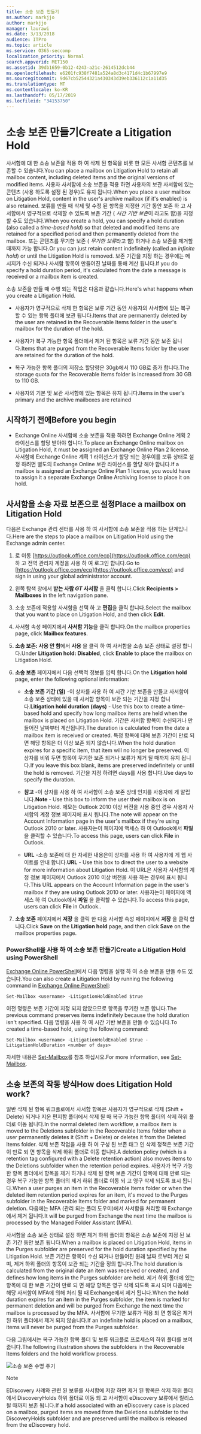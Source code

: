 ```yaml
---
title: 소송 보존 만들기
ms.author: markjjo
author: markjjo
manager: laurawi
ms.date: 3/13/2018
audience: ITPro
ms.topic: article
ms.service: O365-seccomp
localization_priority: Normal
search.appverid: MET150
ms.assetid: 39db1659-0b12-4243-a21c-2614512dcb44
ms.openlocfilehash: e6201fc938f7481a524a8d3c4171d4c1b67997e9
ms.sourcegitcommit: 9d67cb52544321a430343d39eb336112c1a11d35
ms.translationtype: MT
ms.contentlocale: ko-KR
ms.lasthandoff: 05/17/2019
ms.locfileid: "34153750"
---
```

# <a name="create-a-litigation-hold"></a><span data-ttu-id="8df61-102">소송 보존 만들기</span><span class="sxs-lookup"><span data-stu-id="8df61-102">Create a Litigation Hold</span></span>

<span data-ttu-id="8df61-103">사서함에 대 한 소송 보존을 적용 하 여 삭제 된 항목을 비롯 한 모든 사서함 콘텐츠를 보존할 수 있습니다.</span><span class="sxs-lookup"><span data-stu-id="8df61-103">You can place a mailbox on Litigation Hold to retain all mailbox content, including deleted items and the original versions of modified items.</span></span> <span data-ttu-id="8df61-104">사용자 사서함에 소송 보존을 적용 하면 사용자의 보관 사서함에 있는 콘텐츠 (사용 하도록 설정 된 경우)도 유지 됩니다.</span><span class="sxs-lookup"><span data-stu-id="8df61-104">When you place a user mailbox on Litigation Hold, content in the user's archive mailbox (if it's enabled) is also retained.</span></span> <span data-ttu-id="8df61-105">보류를 만들 때 삭제 및 수정 된 항목을 지정한 기간 동안 보존 하 고 사서함에서 영구적으로 삭제할 수 있도록 보존 기간 ( *시간 기반 보존*이 라고도 함)을 지정할 수도 있습니다.</span><span class="sxs-lookup"><span data-stu-id="8df61-105">When you create a hold, you can specify a hold duration (also called a *time-based hold*) so that deleted and modified items are retained for a specified period and then permanently deleted from the mailbox.</span></span> <span data-ttu-id="8df61-106">또는 콘텐츠를 무기한 보존 ( *무기한 보류*라고 함) 하거나 소송 보존을 제거할 때까지 가능 합니다.</span><span class="sxs-lookup"><span data-stu-id="8df61-106">Or you can just retain content indefinitely (called an *infinite hold*) or until the Litigation Hold is removed.</span></span> <span data-ttu-id="8df61-107">보존 기간을 지정 하는 경우에는 메시지가 수신 되거나 사서함 항목이 만들어진 날짜를 통해 계산 됩니다.</span><span class="sxs-lookup"><span data-stu-id="8df61-107">If you do specify a hold duration period, it's calculated from the date a message is received or a mailbox item is created.</span></span> 
  
<span data-ttu-id="8df61-108">소송 보존을 만들 때 수행 되는 작업은 다음과 같습니다.</span><span class="sxs-lookup"><span data-stu-id="8df61-108">Here's what happens when you create a Litigation Hold.</span></span>
  
- <span data-ttu-id="8df61-109">사용자가 영구적으로 삭제 한 항목은 보류 기간 동안 사용자의 사서함에 있는 복구할 수 있는 항목 폴더에 보관 됩니다.</span><span class="sxs-lookup"><span data-stu-id="8df61-109">Items that are permanently deleted by the user are retained in the Recoverable Items folder in the user's mailbox for the duration of the hold.</span></span>
    
- <span data-ttu-id="8df61-110">사용자가 복구 가능한 항목 폴더에서 제거 된 항목은 보류 기간 동안 보존 됩니다.</span><span class="sxs-lookup"><span data-stu-id="8df61-110">Items that are purged from the Recoverable Items folder by the user are retained for the duration of the hold.</span></span>
    
- <span data-ttu-id="8df61-111">복구 가능한 항목 폴더의 저장소 할당량은 30gb에서 110 GB로 증가 합니다.</span><span class="sxs-lookup"><span data-stu-id="8df61-111">The storage quota for the Recoverable Items folder is increased from 30 GB to 110 GB.</span></span>
    
- <span data-ttu-id="8df61-112">사용자의 기본 및 보관 사서함에 있는 항목은 유지 됩니다.</span><span class="sxs-lookup"><span data-stu-id="8df61-112">Items in the user's primary and the archive mailboxes are retained</span></span>
    
## <a name="before-you-begin"></a><span data-ttu-id="8df61-113">시작하기 전에</span><span class="sxs-lookup"><span data-stu-id="8df61-113">Before you begin</span></span>

- <span data-ttu-id="8df61-114">Exchange Online 사서함에 소송 보존을 적용 하려면 Exchange Online 계획 2 라이선스를 할당 받아야 합니다.</span><span class="sxs-lookup"><span data-stu-id="8df61-114">To place an Exchange Online mailbox on Litigation Hold, it must be assigned an Exchange Online Plan 2 license.</span></span> <span data-ttu-id="8df61-115">사서함에 Exchange Online 계획 1 라이선스가 할당 되는 경우이를 보류 상태로 설정 하려면 별도의 Exchange Online 보관 라이선스를 할당 해야 합니다.</span><span class="sxs-lookup"><span data-stu-id="8df61-115">If a mailbox is assigned an Exchange Online Plan 1 license, you would have to assign it a separate Exchange Online Archiving license to place it on hold.</span></span>
    

## <a name="place-a-mailbox-on-litigation-hold"></a><span data-ttu-id="8df61-116">사서함을 소송 자료 보존으로 설정</span><span class="sxs-lookup"><span data-stu-id="8df61-116">Place a mailbox on Litigation Hold</span></span>

<span data-ttu-id="8df61-117">다음은 Exchange 관리 센터를 사용 하 여 사서함에 소송 보존을 적용 하는 단계입니다.</span><span class="sxs-lookup"><span data-stu-id="8df61-117">Here are the steps to place a mailbox on Litigation Hold using the Exchange admin center.</span></span>

1. <span data-ttu-id="8df61-118">로 이동 [https://outlook.office.com/ecp](https://outlook.office.com/ecp) 하 고 전역 관리자 계정을 사용 하 여 로그인 합니다.</span><span class="sxs-lookup"><span data-stu-id="8df61-118">Go to [https://outlook.office.com/ecp](https://outlook.office.com/ecp) and sign in using your global administrator account.</span></span>

2. <span data-ttu-id="8df61-119">왼쪽 탐색 창에서 **받는 사람 _GT_ 사서함** 을 클릭 합니다.</span><span class="sxs-lookup"><span data-stu-id="8df61-119">Click **Recipients > Mailboxes** in the left navigation pane.</span></span>

3. <span data-ttu-id="8df61-120">소송 보존에 적용할 사서함을 선택 하 고 **편집**을 클릭 합니다.</span><span class="sxs-lookup"><span data-stu-id="8df61-120">Select the mailbox that you want to place on Litigation Hold, and then click **Edit**.</span></span>

4. <span data-ttu-id="8df61-121">사서함 속성 페이지에서 **사서함 기능**을 클릭 합니다.</span><span class="sxs-lookup"><span data-stu-id="8df61-121">On the mailbox properties page, click **Mailbox features**.</span></span>
    
5. <span data-ttu-id="8df61-122">**소송 보존: 사용 안 함**에서 **사용** 을 클릭 하 여 사서함을 소송 보존 상태로 설정 합니다.</span><span class="sxs-lookup"><span data-stu-id="8df61-122">Under **Litigation hold: Disabled**, click **Enable** to place the mailbox on Litigation Hold.</span></span>
    
6. <span data-ttu-id="8df61-123">**소송 보존** 페이지에서 다음 선택적 정보를 입력 합니다.</span><span class="sxs-lookup"><span data-stu-id="8df61-123">On the **Litigation hold** page, enter the following optional information:</span></span> 
    
    - <span data-ttu-id="8df61-124">**소송 보존 기간 (일)** -이 상자를 사용 하 여 시간 기반 보존을 만들고 사서함이 소송 보존 상태에 있을 때 사서함 항목이 보관 되는 기간을 지정 합니다.</span><span class="sxs-lookup"><span data-stu-id="8df61-124">**Litigation hold duration (days)** - Use this box to create a time-based hold and specify how long mailbox items are held when the mailbox is placed on Litigation Hold.</span></span> <span data-ttu-id="8df61-125">기간은 사서함 항목이 수신되거나 만들어진 날짜부터 계산됩니다.</span><span class="sxs-lookup"><span data-stu-id="8df61-125">The duration is calculated from the date a mailbox item is received or created.</span></span> <span data-ttu-id="8df61-126">특정 항목에 대해 보존 기간이 만료 되 면 해당 항목은 더 이상 보존 되지 않습니다.</span><span class="sxs-lookup"><span data-stu-id="8df61-126">When the hold duration expires for a specific item, that item will no longer be preserved.</span></span> <span data-ttu-id="8df61-127">이 상자를 비워 두면 항목이 무기한 보존 되거나 보류가 제거 될 때까지 유지 됩니다.</span><span class="sxs-lookup"><span data-stu-id="8df61-127">If you leave this box blank, items are preserved indefinitely or until the hold is removed.</span></span> <span data-ttu-id="8df61-128">기간을 지정 하려면 days를 사용 합니다.</span><span class="sxs-lookup"><span data-stu-id="8df61-128">Use days to specify the duration.</span></span>
    
    - <span data-ttu-id="8df61-129">**참고** -이 상자를 사용 하 여 사서함이 소송 보존 상태 인지를 사용자에 게 알립니다.</span><span class="sxs-lookup"><span data-stu-id="8df61-129">**Note** - Use this box to inform the user their mailbox is on Litigation Hold.</span></span> <span data-ttu-id="8df61-130">메모는 Outlook 2010 이상 버전을 사용 중인 경우 사용자 사서함의 계정 정보 페이지에 표시 됩니다.</span><span class="sxs-lookup"><span data-stu-id="8df61-130">The note will appear on the Account Information page in the user's mailbox if they're using Outlook 2010 or later.</span></span> <span data-ttu-id="8df61-131">사용자는이 페이지에 액세스 하 여 Outlook에서 **파일** 을 클릭할 수 있습니다.</span><span class="sxs-lookup"><span data-stu-id="8df61-131">To access this page, users can click **File** in Outlook.</span></span>
    
    - <span data-ttu-id="8df61-132">**URL** -소송 보존에 대 한 자세한 내용은이 상자를 사용 하 여 사용자에 게 웹 사이트를 안내 합니다.</span><span class="sxs-lookup"><span data-stu-id="8df61-132">**URL** - Use this box to direct the user to a website for more information about Litigation Hold.</span></span> <span data-ttu-id="8df61-133">이 URL은 사용자 사서함의 계정 정보 페이지에서 Outlook 2010 이상 버전을 사용 하는 경우에 표시 됩니다.</span><span class="sxs-lookup"><span data-stu-id="8df61-133">This URL appears on the Account Information page in the user's mailbox if they are using Outlook 2010 or later.</span></span> <span data-ttu-id="8df61-134">사용자는이 페이지에 액세스 하 여 Outlook에서 **파일** 을 클릭할 수 있습니다.</span><span class="sxs-lookup"><span data-stu-id="8df61-134">To access this page, users can click **File** in Outlook..</span></span>

7. <span data-ttu-id="8df61-135">**소송 보존** 페이지에서 **저장** 을 클릭 한 다음 사서함 속성 페이지에서 **저장** 을 클릭 합니다.</span><span class="sxs-lookup"><span data-stu-id="8df61-135">Click **Save** on the **Litigation hold** page, and then click **Save** on the mailbox properties page.</span></span>

### <a name="create-a-litigation-hold-using-powershell"></a><span data-ttu-id="8df61-136">PowerShell을 사용 하 여 소송 보존 만들기</span><span class="sxs-lookup"><span data-stu-id="8df61-136">Create a Litigation Hold using PowerShell</span></span>

<span data-ttu-id="8df61-137">[Exchange Online PowerShell](https://docs.microsoft.com/powershell/exchange/exchange-online/connect-to-exchange-online-powershell/connect-to-exchange-online-powershell)에서 다음 명령을 실행 하 여 소송 보존을 만들 수도 있습니다.</span><span class="sxs-lookup"><span data-stu-id="8df61-137">You can also create a Litigation Hold by running the following command in [Exchange Online PowerShell](https://docs.microsoft.com/powershell/exchange/exchange-online/connect-to-exchange-online-powershell/connect-to-exchange-online-powershell):</span></span>

```
Set-Mailbox <username> -LitigationHoldEnabled $true
```

<span data-ttu-id="8df61-138">이전 명령은 보존 기간이 지정 되지 않았으므로 항목을 무기한 보존 합니다.</span><span class="sxs-lookup"><span data-stu-id="8df61-138">The previous command preserves items indefinitely because the hold duration isn't specified.</span></span> <span data-ttu-id="8df61-139">다음 명령을 사용 하 여 시간 기반 보존을 만들 수 있습니다.</span><span class="sxs-lookup"><span data-stu-id="8df61-139">To created a time-based hold, using the following command:</span></span>

```
Set-Mailbox <username> -LitigationHoldEnabled $true -LitigationHoldDuration <number of days>
```

<span data-ttu-id="8df61-140">자세한 내용은 [Set-Mailbox](https://docs.microsoft.com/en-us/powershell/module/exchange/mailboxes/set-mailbox)를 참조 하십시오.</span><span class="sxs-lookup"><span data-stu-id="8df61-140">For more information, see [Set-Mailbox](https://docs.microsoft.com/en-us/powershell/module/exchange/mailboxes/set-mailbox).</span></span>

## <a name="how-does-litigation-hold-work"></a><span data-ttu-id="8df61-141">소송 보존의 작동 방식</span><span class="sxs-lookup"><span data-stu-id="8df61-141">How does Litigation Hold work?</span></span>

<span data-ttu-id="8df61-142">일반 삭제 된 항목 워크플로에서 사서함 항목은 사용자가 영구적으로 삭제 (Shift + Delete) 되거나 지운 편지함 폴더에서 삭제 될 때 복구 가능한 항목 폴더의 삭제 하위 폴더로 이동 됩니다.</span><span class="sxs-lookup"><span data-stu-id="8df61-142">In the normal deleted item workflow, a mailbox item is moved to the Deletions subfolder in the Recoverable Items folder when a user permanently deletes it (Shift + Delete) or deletes it from the Deleted Items folder.</span></span> <span data-ttu-id="8df61-143">삭제 보존 작업을 사용 하 여 구성 된 보존 태그 인 삭제 정책은 보존 기간이 만료 되 면 항목을 삭제 하위 폴더로 이동 합니다.</span><span class="sxs-lookup"><span data-stu-id="8df61-143">A deletion policy (which is a retention tag configured with a Delete retention action) also moves items to the Deletions subfolder when the retention period expires.</span></span> <span data-ttu-id="8df61-144">사용자가 복구 가능한 항목 폴더에서 항목을 제거 하거나 삭제 된 항목 보존 기간이 항목에 대해 만료 되는 경우 복구 가능한 항목 폴더의 제거 하위 폴더로 이동 되 고 영구 삭제 되도록 표시 됩니다.</span><span class="sxs-lookup"><span data-stu-id="8df61-144">When a user purges an item in the Recoverable Items folder or when the deleted item retention period expires for an item, it's moved to the Purges subfolder in the Recoverable Items folder and marked for permanent deletion.</span></span> <span data-ttu-id="8df61-145">다음에는 MFA (관리 되는 폴더 도우미)에서 사서함을 처리할 때 Exchange에서 제거 됩니다.</span><span class="sxs-lookup"><span data-stu-id="8df61-145">It will be purged from Exchange the next time the mailbox is processed by the Managed Folder Assistant (MFA).</span></span>

<span data-ttu-id="8df61-146">사서함을 소송 보존 상태로 설정 하면 제거 하위 폴더의 항목은 소송 보존에 지정 된 보존 기간 동안 보존 됩니다.</span><span class="sxs-lookup"><span data-stu-id="8df61-146">When a mailbox is placed on Litigation Hold, items in the Purges subfolder are preserved for the hold duration specified by the Litigation Hold.</span></span> <span data-ttu-id="8df61-147">보존 기간은 항목이 수신 되거나 만들어진 원래 날짜 로부터 계산 되며, 제거 하위 폴더의 항목이 보관 되는 기간을 정의 합니다.</span><span class="sxs-lookup"><span data-stu-id="8df61-147">The hold duration is calculated from the original date an item was received or created, and defines how long items in the Purges subfolder are held.</span></span> <span data-ttu-id="8df61-148">제거 하위 폴더에 있는 항목에 대 한 보존 기간이 만료 되 면 해당 항목은 영구 삭제 되도록 표시 되며 다음에는 해당 사서함이 MFA에 의해 처리 될 때 Exchange에서 제거 됩니다.</span><span class="sxs-lookup"><span data-stu-id="8df61-148">When the hold duration expires for an item in the Purges subfolder, the item is marked for permanent deletion and will be purged from Exchange the next time the mailbox is processed by the MFA.</span></span> <span data-ttu-id="8df61-149">사서함에 무기한 보류가 적용 되 면 항목은 제거 된 하위 폴더에서 제거 되지 않습니다.</span><span class="sxs-lookup"><span data-stu-id="8df61-149">If an indefinite hold is placed on a mailbox, items will never be purged from the Purges subfolder.</span></span>

<span data-ttu-id="8df61-150">다음 그림에서는 복구 가능한 항목 폴더 및 보류 워크플로 프로세스의 하위 폴더를 보여 줍니다.</span><span class="sxs-lookup"><span data-stu-id="8df61-150">The following illustration shows the subfolders in the Recoverable Items folders and the hold workflow process.</span></span>

![소송 보존 수명 주기](media/LitigationHoldLifeCycle.png)

> [!NOTE]
> <span data-ttu-id="8df61-152">EDiscovery 사례와 관련 된 보류를 사서함에 저장 하면 제거 된 항목은 삭제 하위 폴더에서 DiscoveryHolds 하위 폴더로 이동 되 고 사서함이 eDiscovery 보류에서 릴리스될 때까지 보존 됩니다.</span><span class="sxs-lookup"><span data-stu-id="8df61-152">If a hold associated with an eDiscovery case is placed on a mailbox, purged items are moved from the Deletions subfolder to the DiscoveryHolds subfolder and are preserved until the mailbox is released from the eDiscovery hold.</span></span>
  